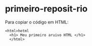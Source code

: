 # primeiro-reposit-rio

Para copiar o código em HTML:
```
<html>hetml
  <h1> Meu primeiro aruivo HTML </h1>
  </html>
  ```
